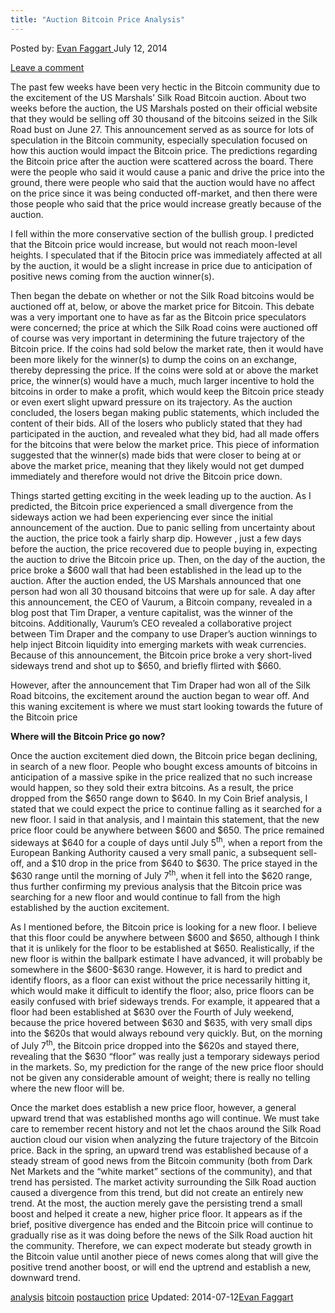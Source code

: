 ```yaml
---
title: "Auction Bitcoin Price Analysis"
---
```


<article class="post-listing post-6379 post type-post status-publish format-standard has-post-thumbnail hentry  tag-analysis tag-bitcoin tag-postauction tag-price">
Posted by: <a href="https://www.deepdotweb.com/author/evanfaggart/" title="">Evan Faggart </a></span>
<span>July 12, 2014</span>
    
<a href="/2014/07/12/post-auction-bitcoin-price-analysis/#respond">Leave a comment</a></span>
</p>
<div class="clear"></div>
<div class="entry">
<p>The past few weeks have been very hectic in the Bitcoin community due to the excitement of the US Marshals&#8217; Silk Road Bitcoin auction. About two weeks before the auction, the US Marshals posted on their official website that they would be selling off 30 thousand of the bitcoins seized in the Silk Road bust on June 27. This announcement served as as source for lots of speculation in the Bitcoin community, especially speculation focused on how this auction would impact the Bitcoin price. The predictions regarding the Bitcoin price after the auction were scattered across the board. There were the people who said it would cause a panic and drive the price into the ground, there were people who said that the auction would have no affect on the price since it was being conducted off-market, and then there were those people who said that the price would increase greatly because of the auction.</p>
<p>I fell within the more conservative section of the bullish group. I predicted that the Bitcoin price would increase, but would not reach moon-level heights. I speculated that if the Bitocin price was immediately affected at all by the auction, it would be a slight increase in price due to anticipation of positive news coming from the auction winner(s).</p>
<p>Then began the debate on whether or not the Silk Road bitcoins would be auctioned off at, below, or above the market price for Bitcoin. This debate was a very important one to have as far as the Bitcoin price speculators were concerned; the price at which the Silk Road coins were auctioned off of course was very important in determining the future trajectory of the Bitcoin price. If the coins had sold below the market rate, then it would have been more likely for the winner(s) to dump the coins on an exchange, thereby depressing the price. If the coins were sold at or above the market price, the winner(s) would have a much, much larger incentive to hold the bitcoins in order to make a profit, which would keep the Bitcoin price steady or even exert slight upward pressure on its trajectory. As the auction concluded, the losers began making public statements, which included the content of their bids. All of the losers who publicly stated that they had participated in the auction, and revealed what they bid, had all made offers for the bitcoins that were below the market price. This piece of information suggested that the winner(s) made bids that were closer to being at or above the market price, meaning that they likely would not get dumped immediately and therefore would not drive the Bitcoin price down.</p>
<p>Things started getting exciting in the week leading up to the auction. As I predicted, the Bitcoin price experienced a small divergence from the sideways action we had been experiencing ever since the initial announcement of the auction. Due to panic selling from uncertainty about the auction, the price took a fairly sharp dip. However , just a few days before the auction, the price recovered due to people buying in, expecting the auction to drive the Bitcoin price up. Then, on the day of the auction, the price broke a $600 wall that had been established in the lead up to the auction. After the auction ended, the US Marshals announced that one person had won all 30 thousand bitcoins that were up for sale. A day after this announcement, the CEO of Vaurum, a Bitcoin company, revealed in a blog post that Tim Draper, a venture capitalist, was the winner of the bitcoins. Additionally, Vaurum&#8217;s CEO revealed a collaborative project between Tim Draper and the company to use Draper&#8217;s auction winnings to help inject Bitcoin liquidity into emerging markets with weak currencies. Because of this announcement, the Bitcoin price broke a very short-lived sideways trend and shot up to $650, and briefly flirted with $660.</p>
<p>However, after the announcement that Tim Draper had won all of the Silk Road bitcoins, the excitement around the auction began to wear off. And this waning excitement is where we must start looking towards the future of the Bitcoin price</p>
<p><strong>Where will the Bitcoin Price go now?</strong></p>
<p>Once the auction excitement died down, the Bitcoin price began declining, in search of a new floor. People who bought excess amounts of bitcoins in anticipation of a massive spike in the price realized that no such increase would happen, so they sold their extra bitcoins. As a result, the price dropped from the $650 range down to $640. In my Coin Brief analysis, I stated that we could expect the price to continue falling as it searched for a new floor. I said in that analysis, and I maintain this statement, that the new price floor could be anywhere between $600 and $650. The price remained sideways at $640 for a couple of days until July 5<sup>th</sup>, when a report from the European Banking Authority caused a very small panic, a subsequent sell-off, and a $10 drop in the price from $640 to $630. The price stayed in the $630 range until the morning of July 7<sup>th</sup>, when it fell into the $620 range, thus further confirming my previous analysis that the Bitcoin price was searching for a new floor and would continue to fall from the high established by the auction excitement.</p>
<p>As I mentioned before, the Bitcoin price is looking for a new floor. I believe that this floor could be anywhere between $600 and $650, although I think that it is unlikely for the floor to be established at $650. Realistically, if the new floor is within the ballpark estimate I have advanced, it will probably be somewhere in the $600-$630 range. However, it is hard to predict and identify floors, as a floor can exist without the price necessarily hitting it, which would make it difficult to identify the floor; also, price floors can be easily confused with brief sideways trends. For example, it appeared that a floor had been established at $630 over the Fourth of July weekend, because the price hovered between $630 and $635, with very small dips into the $620s that would always rebound very quickly. But, on the morning of July 7<sup>th</sup>, the Bitcoin price dropped into the $620s and stayed there, revealing that the $630 “floor” was really just a temporary sideways period in the markets. So, my prediction for the range of the new price floor should not be given any considerable amount of weight; there is really no telling where the new floor will be.</p>
<p>Once the market does establish a new price floor, however, a general upward trend that was established months ago will continue. We must take care to remember recent history and not let the chaos around the Silk Road auction cloud our vision when analyzing the future trajectory of the Bitcoin price. Back in the spring, an upward trend was established because of a steady stream of good news from the Bitcoin community (both from Dark Net Markets and the “white market” sections of the community), and that trend has persisted. The market activity surrounding the Silk Road auction caused a divergence from this trend, but did not create an entirely new trend. At the most, the auction merely gave the persisting trend a small boost and helped it create a new, higher price floor. It appears as if the brief, positive divergence has ended and the Bitcoin price will continue to gradually rise as it was doing before the news of the Silk Road auction hit the community. Therefore, we can expect moderate but steady growth in the Bitcoin value until another piece of news comes along that will give the positive trend another boost, or will end the uptrend and establish a new, downward trend.</p>
</div>
<a href="https://www.deepdotweb.com/tag/analysis/" rel="tag">analysis</a> <a href="https://www.deepdotweb.com/tag/bitcoin/" rel="tag">bitcoin</a> <a href="https://www.deepdotweb.com/tag/postauction/" rel="tag">postauction</a> <a href="https://www.deepdotweb.com/tag/price/" rel="tag">price</a></span> 
Updated: 2014-07-12<a href="https://www.deepdotweb.com/author/evanfaggart/" title="Posts by Evan Faggart" rel="author">Evan Faggart</a></strong></div>
    
